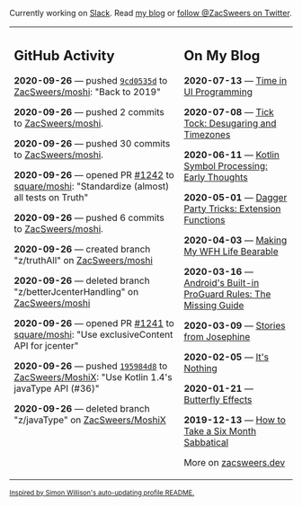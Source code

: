 Currently working on [Slack](https://slack.com/). Read [my blog](https://zacsweers.dev/) or [follow @ZacSweers on Twitter](https://twitter.com/ZacSweers).

<table><tr><td valign="top" width="60%">

## GitHub Activity
<!-- githubActivity starts -->
**2020-09-26** — pushed [`9cd0535d`](https://github.com/ZacSweers/moshi/commit/9cd0535d0f73395707e064bc60a60aa45b82b059) to [ZacSweers/moshi](https://api.github.com/repos/ZacSweers/moshi): "Back to 2019"

**2020-09-26** — pushed 2 commits to [ZacSweers/moshi](https://api.github.com/repos/ZacSweers/moshi).

**2020-09-26** — pushed 30 commits to [ZacSweers/moshi](https://api.github.com/repos/ZacSweers/moshi).

**2020-09-26** — opened PR [#1242](https://api.github.com/repos/square/moshi/pulls/1242) to [square/moshi](https://api.github.com/repos/square/moshi): "Standardize (almost) all tests on Truth"

**2020-09-26** — pushed 6 commits to [ZacSweers/moshi](https://api.github.com/repos/ZacSweers/moshi).

**2020-09-26** — created branch "z/truthAll" on [ZacSweers/moshi](https://api.github.com/repos/ZacSweers/moshi)

**2020-09-26** — deleted branch "z/betterJcenterHandling" on [ZacSweers/moshi](https://api.github.com/repos/ZacSweers/moshi)

**2020-09-26** — opened PR [#1241](https://api.github.com/repos/square/moshi/pulls/1241) to [square/moshi](https://api.github.com/repos/square/moshi): "Use exclusiveContent API for jcenter"

**2020-09-26** — pushed [`195984d8`](https://github.com/ZacSweers/MoshiX/commit/195984d8f5f5a86c30bf5f05db9d56157cc84079) to [ZacSweers/MoshiX](https://api.github.com/repos/ZacSweers/MoshiX): "Use Kotlin 1.4's javaType API (#36)"

**2020-09-26** — deleted branch "z/javaType" on [ZacSweers/MoshiX](https://api.github.com/repos/ZacSweers/MoshiX)
<!-- githubActivity ends -->
</td><td valign="top" width="40%">

## On My Blog
<!-- blog starts -->
**2020-07-13** — [Time in UI Programming](https://www.zacsweers.dev/time-in-ui/)

**2020-07-08** — [Tick Tock: Desugaring and Timezones](https://www.zacsweers.dev/ticktock-desugaring-timezones/)

**2020-06-11** — [Kotlin Symbol Processing: Early Thoughts](https://www.zacsweers.dev/kotlin-symbol-processor-early-thoughts/)

**2020-05-01** — [Dagger Party Tricks: Extension Functions](https://www.zacsweers.dev/dagger-party-tricks-extension-functions/)

**2020-04-03** — [Making My WFH Life Bearable](https://www.zacsweers.dev/making-wfh-life-bearable/)

**2020-03-16** — [Android's Built-in ProGuard Rules: The Missing Guide](https://www.zacsweers.dev/android-proguard-rules/)

**2020-03-09** — [Stories from Josephine](https://www.zacsweers.dev/stories-from-josephine/)

**2020-02-05** — [It's Nothing](https://www.zacsweers.dev/its-nothing/)

**2020-01-21** — [Butterfly Effects](https://www.zacsweers.dev/butterfly-effects/)

**2019-12-13** — [How to Take a Six Month Sabbatical](https://www.zacsweers.dev/how-to-take-a-six-month-sabbatical/)
<!-- blog ends -->
More on [zacsweers.dev](https://zacsweers.dev/)
</td></tr></table>

<sub><a href="https://simonwillison.net/2020/Jul/10/self-updating-profile-readme/">Inspired by Simon Willison's auto-updating profile README.</a></sub>
